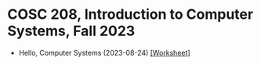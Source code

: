 # COSC 208, Introduction to Computer Systems, Fall 2023

* Hello, Computer Systems (2023-08-24) [[Worksheet]](2023-08-24.worksheet.html)
